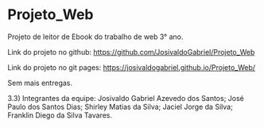 # Projeto_Web
Projeto de leitor de Ebook do trabalho de web 3° ano.

Link do projeto no github: https://github.com/JosivaldoGabriel/Projeto_Web

Link do projeto no git pages: https://josivaldogabriel.github.io/Projeto_Web/

Sem mais entregas.

3.3) Integrantes da equipe: Josivaldo Gabriel Azevedo dos Santos; José Paulo dos Santos Dias; Shirley Matias da Silva; Jaciel Jorge da Silva; Franklin Diego da Silva Tavares.

